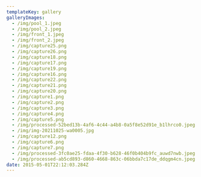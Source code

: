 ```yaml
---
templateKey: gallery
galleryImages:
  - /img/pool_1.jpeg
  - /img/pool_2.jpeg
  - /img/front_1.jpeg
  - /img/front_2.jpeg
  - /img/capture25.png
  - /img/capture26.png
  - /img/capture18.png
  - /img/capture17.png
  - /img/capture19.png
  - /img/capture16.png
  - /img/capture22.png
  - /img/capture21.png
  - /img/capture20.png
  - /img/capture1.png
  - /img/capture2.png
  - /img/capture3.png
  - /img/capture4.png
  - /img/capture5.png
  - /img/processed-52bed13b-4af6-4c44-a4b8-0a5f8e52d91e_b1lhrco0.jpeg
  - /img/img-20211025-wa0005.jpg
  - /img/capture12.png
  - /img/capture6.png
  - /img/capture7.png
  - /img/processed-3fc0ae25-fdaa-4f30-b628-46f0b404b9fc_auwd7nwb.jpeg
  - /img/processed-ab5cd893-d860-4668-863c-06bbda7c17de_ddqgm4cn.jpeg
date: 2015-05-01T22:12:03.284Z
---
```

